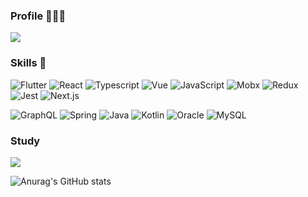 ### Profile 👩🏻‍💻
<a href="https://big-frown-d91.notion.site/MinJi-Kim-311ff5387fe24c798815edaba246fb73"><img src="https://img.shields.io/badge/Profile-black?style=flat-square&logo=Notion&logoColor=white"/></a>

### Skills 🤔
<!-- Skills -->
<p>
  <img src="https://img.shields.io/badge/Flutter-02569B?style=flat-square&logo=flutter&logoColor=white" alt="Flutter" />
  <img src="https://img.shields.io/badge/React-blue?style=flat-square&logo=React&logoColor=white" alt="React" />
  <img src="https://img.shields.io/badge/Typescript-F808080?style=flat-square&logo=Typescript&logoColor=white" alt="Typescript" />
  <img src="https://img.shields.io/badge/Vue-green?style=flat-square&logo=Vue&logoColor=white" alt="Vue" />
  <img src="https://img.shields.io/badge/JavaScript-f7df1e?style=flat-square&logo=JavaScript&logoColor=white" alt="JavaScript" />
  <img src="https://img.shields.io/badge/Mobx-red?style=flat-square&logo=Mobx&logoColor=white" alt="Mobx" />
  <img src="https://img.shields.io/badge/Redux-red?style=flat-square&logo=Redux&logoColor=white" alt="Redux" />
  <img src="https://img.shields.io/badge/jest-red?style=flat-square&logo=jest&logoColor=white" alt="Jest" />
  <img src="https://img.shields.io/badge/Nextjs-red?style=flat-square&logo=Nextjs&logoColor=white" alt="Next.js" />
</p>

<p>
  <img src="https://img.shields.io/badge/GraphQL-pink?style=flat-square&logo=GraphQL&logoColor=white" alt="GraphQL" />
  <img src="https://img.shields.io/badge/Spring-green?style=flat-square&logo=Spring&logoColor=white" alt="Spring" />
  <img src="https://img.shields.io/badge/Java-007396?style=flat-square&logo=Java&logoColor=white" alt="Java" />
  <img src="https://img.shields.io/badge/Kotlin-007396?style=flat-square&logo=Kotlin&logoColor=white" alt="Kotlin" />
  <img src="https://img.shields.io/badge/Oracle-F80000?style=flat-square&logo=Oracle&logoColor=white" alt="Oracle" />
  <img src="https://img.shields.io/badge/MySql-F80000?style=flat-square&logo=MySql&logoColor=white" alt="MySQL" />
</p>




### Study
<a href="[https://big-frown-d91.notion.site/9211318af8804343800ff46f5218705a](https://mingg123.tistory.com/)"/>
<a href="https://big-frown-d91.notion.site/0ee717d438fa48a98415a23ec3a58c84"><img src="https://img.shields.io/badge/Code Refactor-black?style=flat-square&logo=Notion&logoColor=white"/></a>


![Anurag's GitHub stats](https://github-readme-stats-sigma-five.vercel.app/api?username=mingg123&show_icons=true&theme=aura_dark)


